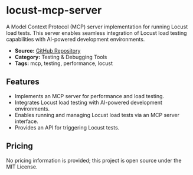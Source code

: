 # locust-mcp-server

A Model Context Protocol (MCP) server implementation for running Locust load tests. This server enables seamless integration of Locust load testing capabilities with AI-powered development environments.

- **Source:** [GitHub Repository](https://github.com/QAInsights/locust-mcp-server)
- **Category:** Testing & Debugging Tools
- **Tags:** mcp, testing, performance, locust

## Features
- Implements an MCP server for performance and load testing.
- Integrates Locust load testing with AI-powered development environments.
- Enables running and managing Locust load tests via an MCP server interface.
- Provides an API for triggering Locust tests.

## Pricing
No pricing information is provided; this project is open source under the MIT License.